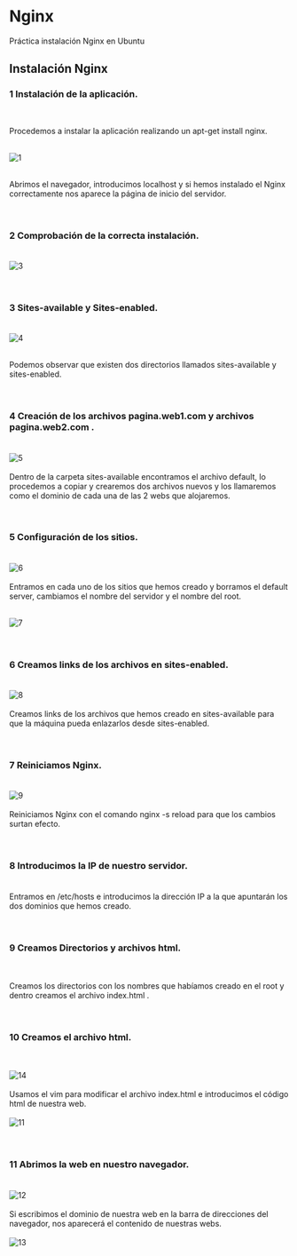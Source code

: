 # Nginx
Práctica instalación Nginx en Ubuntu

## Instalación Nginx
### 1 Instalación de la aplicación.
<br>

Procedemos a instalar la aplicación realizando un apt-get install nginx.  <br> <br>

![1](https://user-images.githubusercontent.com/91564326/167170882-d0e71323-1ef1-403a-8a71-a311a3faea83.png)<br> <br> 

Abrimos el navegador, introducimos localhost y si hemos instalado el Nginx correctamente nos aparece la página de inicio del servidor.<br> <br><br>

### 2 Comprobación de la correcta instalación. <br><br>
![3](https://user-images.githubusercontent.com/91564326/167171138-d07c96b9-289f-4679-88b6-eaad4b50c9d0.png)<br> <br> <br>

### 3 Sites-available y Sites-enabled. <br><br>
![4](https://user-images.githubusercontent.com/91564326/167171437-478c9908-6ece-4485-a31b-24d753a77ecc.png)<br> <br>

Podemos observar que existen dos directorios llamados sites-available y sites-enabled. <br> <br> <br>

### 4 Creación de los archivos pagina.web1.com y archivos pagina.web2.com . <br><br>
![5](https://user-images.githubusercontent.com/91564326/167171740-3e7045a6-55bb-4f21-827d-366e5b93c4d2.png)<br><br>
Dentro de la carpeta sites-available encontramos el archivo default, lo procedemos a copiar y crearemos dos archivos nuevos y los llamaremos como el dominio de cada una de las 2 webs que alojaremos.<br><br><br>

### 5 Configuración de los sitios.<br><br>
![6](https://user-images.githubusercontent.com/91564326/167171849-b3a621a2-ec8c-470d-ac7e-313bb56ed56f.png)
  <br><br>
Entramos en cada uno de los sitios que hemos creado y borramos el default server, cambiamos el nombre del servidor y el nombre del root.<br><br>

![7](https://user-images.githubusercontent.com/91564326/167171908-4bb957c9-2d3a-469e-9ffe-cfd977a36fc1.png)
  <br><br><br>

### 6 Creamos links de los archivos en sites-enabled.<br><br>
![8](https://user-images.githubusercontent.com/91564326/167171962-9fa7df92-216a-4919-8e04-3c3335dfc7cb.png)
  <br><br>
Creamos links de los archivos que hemos creado en sites-available para que la máquina pueda enlazarlos desde sites-enabled.<br><br><br>

### 7 Reiniciamos Nginx.<br><br>
![9](https://user-images.githubusercontent.com/91564326/167171994-7ce41398-95f5-44ab-ad36-c6ff2177f439.png)
  <br><br>
Reiniciamos Nginx con el comando nginx -s reload para que los cambios surtan efecto.<br><br><br>

### 8 Introducimos la IP de nuestro servidor.<br><br>
Entramos en /etc/hosts e introducimos la dirección IP a la que apuntarán los dos dominios que hemos creado.<br><br><br>
### 9 Creamos Directorios y archivos html.
<br><br>
Creamos los directorios con los nombres que habíamos creado en el root y dentro creamos el archivo index.html .
<br><br><br>

### 10 Creamos el archivo html.
<br><br>
![14](https://user-images.githubusercontent.com/91564326/167172344-9dcbfa50-ad48-4edb-b64b-9875847f52e6.png)
  <br><br>
Usamos el vim para modificar el archivo index.html e introducimos el código html de nuestra web.<br><br>
![11](https://user-images.githubusercontent.com/91564326/167172394-13c9bf7a-3ab4-46e1-a82c-6f36c8f27477.png)
<br><br><br>

### 11 Abrimos la web en nuestro navegador.<br><br>
![12](https://user-images.githubusercontent.com/91564326/167172449-badcaa65-5701-4d2a-a76d-f27625ec1e15.png)<br><br>
Si escribimos el dominio de nuestra web en la barra de direcciones del navegador, nos aparecerá el contenido de nuestras webs.<br><br>
![13](https://user-images.githubusercontent.com/91564326/167172523-c738ff87-7949-43c5-805b-05de9cd32547.png)
<br><br>






